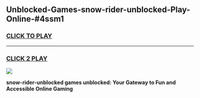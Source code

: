 
## Unblocked-Games-snow-rider-unblocked-Play-Online-#4ssm1
<h3>
<a href="https://premium.freeplayer.one?title=snow-rider-unblocked&ref=27F">CLICK TO PLAY</a></h3>
<hr>

<h3>
<a href="https://premium.freeplayer.one?title=snow-rider-unblocked&ref=27F">CLICK 2 PLAY</a>
  
</h3>

<a href="https://premium.freeplayer.one?title=snow-rider-unblocked&ref=27F"><img src="https://clearcache.store/games.png"></a>


**snow-rider-unblocked games unblocked: Your Gateway to Fun and Accessible Online Gaming**
